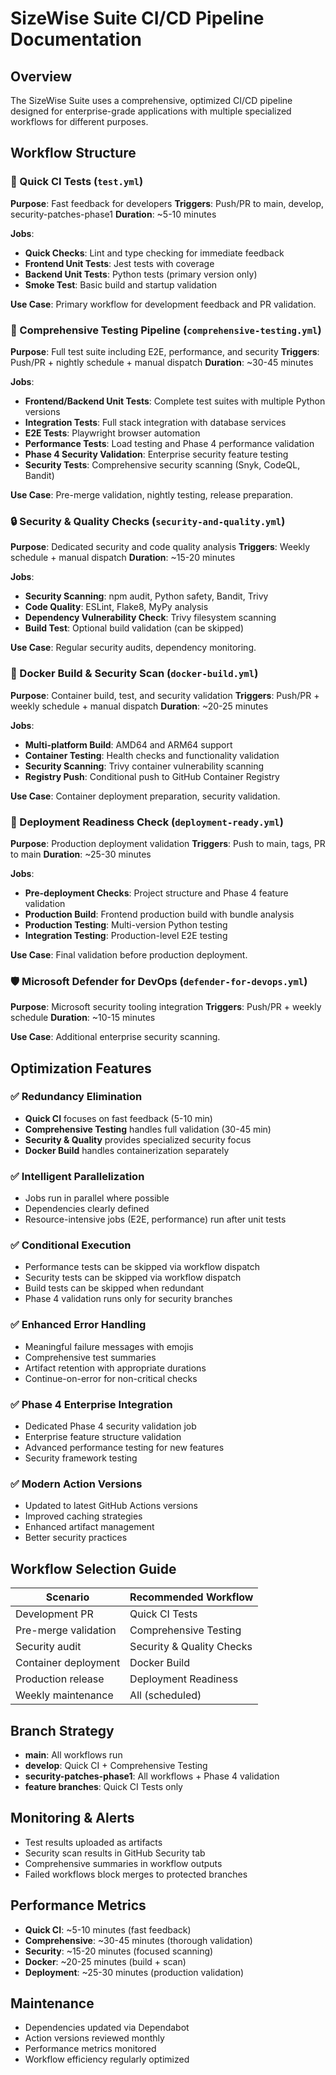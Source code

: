 # SizeWise Suite CI/CD Pipeline Documentation

## Overview

The SizeWise Suite uses a comprehensive, optimized CI/CD pipeline designed for enterprise-grade applications with multiple specialized workflows for different purposes.

## Workflow Structure

### 🚀 Quick CI Tests (`test.yml`)
**Purpose**: Fast feedback for developers
**Triggers**: Push/PR to main, develop, security-patches-phase1
**Duration**: ~5-10 minutes

**Jobs**:
- **Quick Checks**: Lint and type checking for immediate feedback
- **Frontend Unit Tests**: Jest tests with coverage
- **Backend Unit Tests**: Python tests (primary version only)
- **Smoke Test**: Basic build and startup validation

**Use Case**: Primary workflow for development feedback and PR validation.

### 🧪 Comprehensive Testing Pipeline (`comprehensive-testing.yml`)
**Purpose**: Full test suite including E2E, performance, and security
**Triggers**: Push/PR + nightly schedule + manual dispatch
**Duration**: ~30-45 minutes

**Jobs**:
- **Frontend/Backend Unit Tests**: Complete test suites with multiple Python versions
- **Integration Tests**: Full stack integration with database services
- **E2E Tests**: Playwright browser automation
- **Performance Tests**: Load testing and Phase 4 performance validation
- **Phase 4 Security Validation**: Enterprise security feature testing
- **Security Tests**: Comprehensive security scanning (Snyk, CodeQL, Bandit)

**Use Case**: Pre-merge validation, nightly testing, release preparation.

### 🔒 Security & Quality Checks (`security-and-quality.yml`)
**Purpose**: Dedicated security and code quality analysis
**Triggers**: Weekly schedule + manual dispatch
**Duration**: ~15-20 minutes

**Jobs**:
- **Security Scanning**: npm audit, Python safety, Bandit, Trivy
- **Code Quality**: ESLint, Flake8, MyPy analysis
- **Dependency Vulnerability Check**: Trivy filesystem scanning
- **Build Test**: Optional build validation (can be skipped)

**Use Case**: Regular security audits, dependency monitoring.

### 🐳 Docker Build & Security Scan (`docker-build.yml`)
**Purpose**: Container build, test, and security validation
**Triggers**: Push/PR + weekly schedule + manual dispatch
**Duration**: ~20-25 minutes

**Jobs**:
- **Multi-platform Build**: AMD64 and ARM64 support
- **Container Testing**: Health checks and functionality validation
- **Security Scanning**: Trivy container vulnerability scanning
- **Registry Push**: Conditional push to GitHub Container Registry

**Use Case**: Container deployment preparation, security validation.

### 🚀 Deployment Readiness Check (`deployment-ready.yml`)
**Purpose**: Production deployment validation
**Triggers**: Push to main, tags, PR to main
**Duration**: ~25-30 minutes

**Jobs**:
- **Pre-deployment Checks**: Project structure and Phase 4 feature validation
- **Production Build**: Frontend production build with bundle analysis
- **Production Testing**: Multi-version Python testing
- **Integration Testing**: Production-level E2E testing

**Use Case**: Final validation before production deployment.

### 🛡️ Microsoft Defender for DevOps (`defender-for-devops.yml`)
**Purpose**: Microsoft security tooling integration
**Triggers**: Push/PR + weekly schedule
**Duration**: ~10-15 minutes

**Use Case**: Additional enterprise security scanning.

## Optimization Features

### ✅ Redundancy Elimination
- **Quick CI** focuses on fast feedback (5-10 min)
- **Comprehensive Testing** handles full validation (30-45 min)
- **Security & Quality** provides specialized security focus
- **Docker Build** handles containerization separately

### ✅ Intelligent Parallelization
- Jobs run in parallel where possible
- Dependencies clearly defined
- Resource-intensive jobs (E2E, performance) run after unit tests

### ✅ Conditional Execution
- Performance tests can be skipped via workflow dispatch
- Security tests can be skipped via workflow dispatch
- Build tests can be skipped when redundant
- Phase 4 validation runs only for security branches

### ✅ Enhanced Error Handling
- Meaningful failure messages with emojis
- Comprehensive test summaries
- Artifact retention with appropriate durations
- Continue-on-error for non-critical checks

### ✅ Phase 4 Enterprise Integration
- Dedicated Phase 4 security validation job
- Enterprise feature structure validation
- Advanced performance testing for new features
- Security framework testing

### ✅ Modern Action Versions
- Updated to latest GitHub Actions versions
- Improved caching strategies
- Enhanced artifact management
- Better security practices

## Workflow Selection Guide

| Scenario | Recommended Workflow |
|----------|---------------------|
| Development PR | Quick CI Tests |
| Pre-merge validation | Comprehensive Testing |
| Security audit | Security & Quality Checks |
| Container deployment | Docker Build |
| Production release | Deployment Readiness |
| Weekly maintenance | All (scheduled) |

## Branch Strategy

- **main**: All workflows run
- **develop**: Quick CI + Comprehensive Testing
- **security-patches-phase1**: All workflows + Phase 4 validation
- **feature branches**: Quick CI Tests only

## Monitoring & Alerts

- Test results uploaded as artifacts
- Security scan results in GitHub Security tab
- Comprehensive summaries in workflow outputs
- Failed workflows block merges to protected branches

## Performance Metrics

- **Quick CI**: ~5-10 minutes (fast feedback)
- **Comprehensive**: ~30-45 minutes (thorough validation)
- **Security**: ~15-20 minutes (focused scanning)
- **Docker**: ~20-25 minutes (build + scan)
- **Deployment**: ~25-30 minutes (production validation)

## Maintenance

- Dependencies updated via Dependabot
- Action versions reviewed monthly
- Performance metrics monitored
- Workflow efficiency regularly optimized
